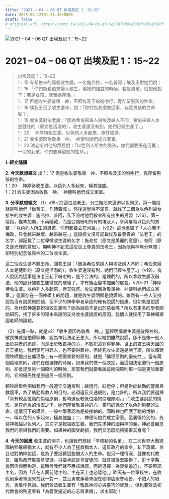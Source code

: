 ```yaml
---
title: "2021 – 04 – 06 QT 出埃及記 1：15~22"
date: 2025-04-12T01:51:32+0800
draft: false
# original_url: https://cmtc.tw/2021-04-06-qt-%e5%87%ba%e5%9f%83%e5%8f%8a%e8%a8%98-1%ef%bc%9a1522
---
```


![2021 – 04 – 06 QT 出埃及記 1：15\~22](/images/qt.jpg   "2021 – 04 – 06 QT 出埃及記 1：15\~22")

# 2021 – 04 – 06 QT 出埃及記 1：15\~22

> 出埃及記 1：15\~22  
> 1：15 有希伯來的兩個收生婆，一名施弗拉，一名普阿；埃及王對她們說：  
> 1：16 「你們為希伯來婦人收生，看她們臨盆的時候，若是男孩，就把他殺了；若是女孩，就留她存活。」  
> 1：17 但是收生婆敬畏　神，不照埃及王的吩咐行，竟存留男孩的性命。  
> 1：18 埃及王召了收生婆來，說：「你們為甚麼做這事，存留男孩的性命呢？」  
> 1：19 收生婆對法老說：「因為希伯來婦人與埃及婦人不同；希伯來婦人本是健壯的（原文是活潑的），收生婆還沒有到，她們已經生產了。」  
> 1：20 　神厚待收生婆。以色列人多起來，極其強盛。  
> 1：21 收生婆因為敬畏　神，　神便叫她們成立家室。  
> 1：22 法老吩咐他的眾民說：「以色列人所生的男孩，你們都要丟在河裏；一切的女孩，你們要存留她的性命。」

**1. 經文誦讀**

**2.  今天默想經文**
出 1：17 但是收生婆敬畏　神，不照埃及王的吩咐行，竟存留男孩的性命。  
1：20 　神厚待收生婆。以色列人多起來，極其強盛。  
1：21 收生婆因為敬畏　神，　神便叫她們成立家室。

**3. 分享默想經文**
（1）v15\~22這位法老王，分三階段來逼迫以色列民，第一階段就是叫他們「做苦工，作磚蓋城」。然後還覺得不滿意，就找了二個為以色列婦女接生的收生婆：施弗拉、普阿，私下吩咐他們殺害所有接生的男嬰（v16）。第三階段，變本加厲，不再隱藏，而是公開吩咐所有的埃及人，參與屠殺以色列的男嬰：「以色列人所生的男孩，你們都要丟在河裏。」（v22）這也應驗了「人心若不悔改，只會越來越壞、越來越惡。」這段經文沒有記載埃及最尊貴的「法老王」的名字，卻記載了二位卑微收生婆的名字：施弗拉（原文是美麗的意思）、普阿（原文是光輝的意思）。顯明神不紀念這位世上尊貴的法老王，因為他與神無分無關；卻特別紀念敬畏神的二位收生婆。

這二位收生婆不聽王命，回答王說：「因為希伯來婦人與埃及婦人不同；希伯來婦人本是健壯的（原文是活潑的），收生婆還沒有到，她們已經生產了。」（v19）。有人說因為這事是法老王私下吩咐的，是不合法的，是理虧的，所以拿收生婆沒辦法，他的詭計被收生婆徹底的破壞了，才有後面變本加厲的屠殺。v20\~21「神厚待收生婆。以色列人多起來，極其強盛。收生婆因為敬畏神，神便叫她們成立家室。」這裏存在一個神學上的問題，就是收生婆明顯是說謊的。雖然有一些人支持認為沒有說謊的問題，但不少的神學學者承認的確有說謊的疑慮。但如果是說謊的，為什麼神還要祝福收生婆呢？因為說謊不是出於惡者嗎？所以有更多的學者開始研究，找了許多的理由來說明支持收生婆說謊的原因，我個人就採用了華神賴建國老師的論點。

（2）先講一點，就是v21「收生婆因為敬畏　神。」聖經明講收生婆是敬畏神的，敬畏神就是怕得罪神，認為神比法老王更大，所以她們雖然說謊，卻不是像一般人出於惡者的詭詐，而是出於敬畏神的心，不敢犯這罪得罪神。世上的君王與天國的君王相比，我們寧可得罪人，也不要得罪神。但終究收生婆還是說了謊，所以賴建國牧師提出在倫理學上有一個很重要的原則，就是「倫理原則的優先性」。當有兩個倫理原則，我們在做選擇的時候，如果我們做一個決定，而這個決定遵行一個原則，卻會違反另一個原則的時候，那麼我們就要看說這兩個原則那一個是更加重要的，它的優先性是勝過另一個原則。

賴牧師舉例例如我們一般遵守交通規則：綠燈行、紅燈停；但是對於執勤的警車與救護車，為了執勤與救人的目的，必須違反交通規則，是允許的。所以我們要選擇「具有較高位階的倫理原則，暫時違反較低位階的倫理原則。」而收生婆說謊的情形，是在危急的情況之下，她們存著敬畏神的心，靈巧的保全了以色列男嬰的生命，這情況下的謊言，一般神學家認為是被接納的。同時神也回應了祂的悅納：一、叫以色列人多起來，極其強盛；二、神便叫她們成立家室。這裏很特別的，先寫神祝福以色列人，其次才是祝福收生婆。我們先求神的國與神的義，神必會顧念我們的家與我們的需要。如果神的國受虧損，我們又怎麼能夠獨善其身呢？

**4. 今天的回應**
收生婆的例子，也讓我們想起「辛德勒的名單」，在二次世界大戰德國納粹屠殺猶太人，就有不少人為了拯救猶太人，違反政府的命令，私下窩藏、並且也對納粹說謊，是為了要拯救這些猶太人的生命。但另一種情況，就像初代教會，羅馬政府屠殺基督徒，只要承認是基督徒的，就會被捉去餵獅子、釘十字架…會因信仰而殉道，這時候我們就不應該說謊，而是選擇「為義受逼迫」，不要否認主名，因為「凡在人面前認主的，主在天上也必認他。」昨天有一位軍校生，在收假前穿著軍服來找我一對一，並且勇敢穿著軍服在咖啡店聚會禱告，不怕人的眼光，勇敢作見證。我們效法收生婆有「敬畏神的心與靈巧的智慧」，但也要效法初代教會的殉道者有「為義受逼迫的心志與準備」，求主幫助！
